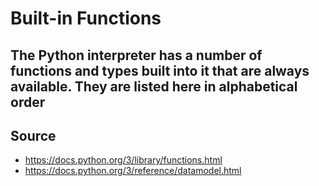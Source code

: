 # Built-in Functions

## The Python interpreter has a number of functions and types built into it that are always available. They are listed here in alphabetical order

## Source

- <https://docs.python.org/3/library/functions.html>
- <https://docs.python.org/3/reference/datamodel.html>
